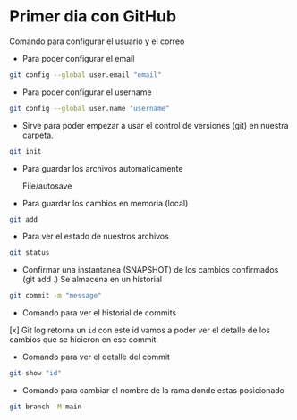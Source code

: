 # Primer dia con GitHub

Comando para configurar el usuario y el correo

* Para poder configurar el email

```bash
git config --global user.email "email"
```

* Para poder configurar el username

```bash
git config --global user.name "username"
```

* Sirve para poder empezar a usar el control de versiones  (git) en nuestra carpeta.

```bash
git init
```

* Para guardar los archivos automaticamente

    File/autosave

* Para guardar los cambios en memoria (local)

```bash
git add
```

* Para ver el estado de nuestros archivos

```bash
git status
```

* Confirmar una instantanea (SNAPSHOT) de los cambios confirmados (git add .) Se almacena en un historial

```bash
git commit -m "message"
```

* Comando para ver el historial de commits 

[x] Git log retorna un `id` con este id vamos a poder ver el detalle de los cambios que se hicieron en ese commit.

* Comando para ver el detalle del commit
```bash
git show "id"
```

* Comando para cambiar el nombre de la rama donde estas posicionado
```bash
git branch -M main
```